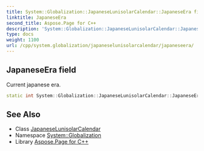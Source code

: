 ```yaml
---
title: System::Globalization::JapaneseLunisolarCalendar::JapaneseEra field
linktitle: JapaneseEra
second_title: Aspose.Page for C++
description: 'System::Globalization::JapaneseLunisolarCalendar::JapaneseEra field. Current japanese era in C++.'
type: docs
weight: 1100
url: /cpp/system.globalization/japaneselunisolarcalendar/japaneseera/
---
```

## JapaneseEra field


Current japanese era.

```cpp
static int System::Globalization::JapaneseLunisolarCalendar::JapaneseEra
```

## See Also

* Class [JapaneseLunisolarCalendar](../)
* Namespace [System::Globalization](../../)
* Library [Aspose.Page for C++](../../../)
